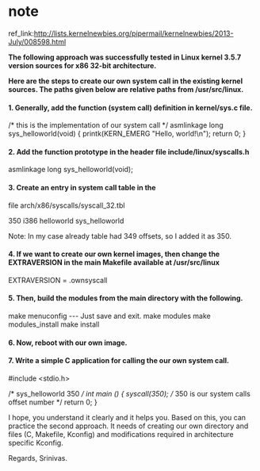 # note
ref_link:http://lists.kernelnewbies.org/pipermail/kernelnewbies/2013-July/008598.html

**The following approach was successfully tested in Linux kernel 3.5.7 version sources for x86 32-bit architecture.**

**Here are the steps to create our own system call in the existing kernel sources. The paths given below are relative paths from /usr/src/linux.**

#### 1. Generally, add the function (system call) definition in kernel/sys.c file.

/* this is the implementation of our system call */
asmlinkage long sys_helloworld(void) {
       printk(KERN_EMERG "Hello, world!\n");
return 0;
}

#### 2. Add the function prototype in the header file include/linux/syscalls.h

asmlinkage long sys_helloworld(void);

#### 3. Create an entry in system call table in the
file arch/x86/syscalls/syscall_32.tbl

350     i386    helloworld             sys_helloworld

Note: In my case already table had 349 offsets, so I added it as 350.

#### 4. If we want to create our own kernel images, then change the EXTRAVERSION in the main Makefile available at /usr/src/linux

EXTRAVERSION = .ownsyscall

#### 5. Then, build the modules from the main directory with the following.

make menuconfig  --- Just save and exit.
make modules
make modules_install
make install

#### 6. Now, reboot with our own image.

#### 7. Write a simple C application for calling the our own system call.

#include <stdio.h>

/* sys_helloworld 350 */
int main ()
{
syscall(350); /* 350 is our system calls offset number */
return 0;
}

I hope, you understand it clearly and it helps you. Based on this, you can
practice the second approach. It needs of creating our own directory and
files (C, Makefile, Kconfig) and modifications required in architecture
specific Kconfig.

Regards,
Srinivas.
